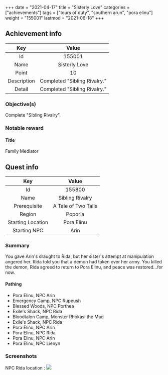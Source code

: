 +++
date = "2021-04-17"
title = "Sisterly Love"
categories = ["achievements"]
tags = ["tours of duty", "southern arun", "pora elinu"]
weight = "155001"
lastmod = "2021-06-18"
+++

[1]: /images/achievements/tours/155800_01.jpg

## Achievement info

Key | Value
:-: | :-:
Id | 155001
Name | Sisterly Love
Point | 10
Description | Completed "Sibling Rivalry."
Detail | Completed "Sibling Rivalry."

### Objective(s)

Complete "Sibling Rivalry".

### Notable reward

#### Title
Family Mediator

## Quest info

Key | Value
:-: | :-:
Id | 155800
Name | Sibling Rivalry
Prerequisite | A Tale of Two Tails
Region | Poporia
Starting Location | Pora Elinu
Starting NPC | Arin

### Summary
You gave Arin's draught to Rida, but her sister's attempt at manipulation angered her. Rida told you that a demon had taken over her army. You killed the demon, Rida agreed to return to Pora Elinu, and peace was restored...for now.

#### Pathing
- Pora Elinu, NPC Arin
- Emergency Camp, NPC Rupeush
- Blessed Woods, NPC Porthea
- Exile's Shack, NPC Rida
- Bloodtalon Camp, Monster Rhokasi the Mad
- Exile's Shack, NPC Rida
- Pora Elinu, NPC Arin
- Pora Elinu, NPC Rida
- Pora Elinu, NPC Arin
- Pora Elinu, NPC Lienyn

### Screenshots

NPC Rida location :
![][1]
